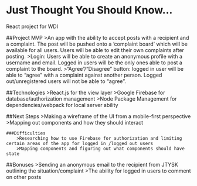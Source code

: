 # Just Thought You Should Know… 

React project for WDI

##Project MVP
	>An app with the ability to accept posts with a recipient and a complaint. The post will be pushed onto a ‘complaint board’ which will be available for all users. Users will be able to edit their own complaints after posting.
	>Login: Users will be able to create an anonymous profile with a username and email. Logged in users will be the only ones able to post a complaint to the board.
	>“Agree”/“Disagree” button: logged in user will be able to “agree” with a complaint against another person. Logged out/unregistered users will not be able to “agree”.

##Technologies
	>React.js for the view layer
	>Google Firebase for database/authorization management
	>Node Package Management for dependencies/webpack for local server ability

##Next Steps
	>Making a wireframe of the UI from a mobile-first perspective
	>Mapping out components and how they should interact

	###Difficulties
		>Researching how to use Firebase for authorization and limiting certain areas of the app for logged in /logged out users
		>Mapping components and figuring out what components should have state

##Bonuses
	>Sending an anonymous email to the recipient from JTYSK outlining the situation/complaint
	>The ability for logged in users to comment on other posts
